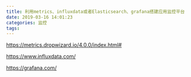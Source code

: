 ```yaml
---
title: 利用metrics、influxdata或者Elasticsearch、grafana搭建应用监控平台
date: 2019-03-16 14:01:23
categories: 监控
tags:
---
```


https://metrics.dropwizard.io/4.0.0/index.html# 

https://www.influxdata.com/ 

https://grafana.com/
